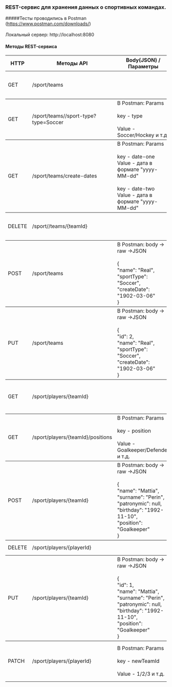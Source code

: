 ### REST-сервис для хранения данных о спортивных командах.

#####Тесты проводились в Postman (https://www.postman.com/downloads/)
<br><br>
 Локальный сервер: http://localhost:8080
<br>

#### Методы REST-сервиса

<table>
    <thead>
        <tr>
            <th>HTTP</th>
            <th>Методы API</th>
            <th>Body(JSON) / Параметры</th>
            <th>Описание</th>
        </tr>
    </thead>
    <tbody>
        <tr>
            <td rowspan=4>GET</td>
            <td rowspan=4>/sport/teams</td>
            <td rowspan=4>
            </td>
            <td rowspan=4>
            Получить информацию<br> о всех командах 
            <br><br>
            </td>
        </tr>
    </tbody>
        <tbody>
        <tr>
            <td rowspan=4>GET</td>
            <td rowspan=4>/sport/teams//sport-type?type=Soccer</td>
            <td rowspan=4>
            В Postman: Params<br><br>
            key - type<br><br>
            Value - Soccer/Hockey и т.д.<br>
            </td>
            <td rowspan=4>
            Показать все команды,<br> отфильтрованные по виду спорта.
            </td>
        </tr>
    </tbody>
        <tbody>
        <tr>
            <td rowspan=4>GET</td>
            <td rowspan=4>/sport/teams/create-dates</td>
            <td rowspan=4>
            В Postman: Params<br><br>
            key - date-one<br>
            Value - дата в формате "yyyy-MM-dd"<br><br>
            key - date-two<br>
            Value - дата в формате "yyyy-MM-dd"
            </td>
            <td rowspan=4>
            Показать все команды,<br> отфильтрованные в диапазоне<br> между двумя датами<br>
            </td>
        </tr>
    </tbody>
        <tbody>
        <tr>
            <td rowspan=4>DELETE</td>
            <td rowspan=4>/sport//teams/{teamId}</td>
            <td rowspan=4>
            </td>
            <td rowspan=4>
            Под нож команду <br>вместе с игроками!
             <br><br>
            </td>
        </tr>
    </tbody>
        <tbody>
        <tr>
            <td rowspan=4>POST</td>
            <td rowspan=4>/sport/teams</td>
            <td rowspan=4>
            В Postman: body -> raw ->JSON<br><br>
                {<br>
                "name": "Real",<br>
                "sportType": "Soccer",<br>
                "createDate": "1902-03-06"<br>
                }<br>
            </td>
            <td rowspan=4>
            Добавить команду,<br>
            ввод JSON без id
            </td>
        </tr>
    </tbody>
    <tbody>
            <tr>
                <td rowspan=4>PUT</td>
                <td rowspan=4>/sport/teams</td>
                <td rowspan=4>
                В Postman: body -> raw ->JSON<br><br>
                    {<br>
                    "id": 2,<br>
                    "name": "Real",<br>
                    "sportType": "Soccer",<br>
                    "createDate": "1902-03-06"<br>
                    }<br>
                </td>
                <td rowspan=4>
                Изменить данные команды<br>Уже с id
                </td>
            </tr>
    </tbody>
    <tbody>
        <tr>
            <td rowspan=4>GET</td>
            <td rowspan=4>/sport/players/{teamId}</td>
            <td rowspan=4>
            </td>
            <td rowspan=4>
            Получить всех игроков<br> в конкретной команде<br>по teamId
            </td>
        </tr>
    </tbody>
    <tbody>
            <tr>
                <td rowspan=4>GET</td>
                <td rowspan=4>/sport/players/{teamId}/positions</td>
                <td rowspan=4>
                 В Postman: Params<br><br>
                 key - position<br><br>
                 Value - Goalkeeper/Defender и т.д.<br>
                </td>
                <td rowspan=4>
                Показать игроков<br> конкретной команды,<br> фильтр по позиции<br>в команде<br>
                </td>
            </tr>
    </tbody>
    <tbody>
            <tr>
                <td rowspan=4>POST</td>
                <td rowspan=4>/sport/players/{teamId}</td>
                <td rowspan=4>
                В Postman: body -> raw ->JSON
                <br><br> 
                { <br>
                    "name": "Mattia",<br>
                    "surname": "Perin",<br>
                    "patronymic": null,<br>
                    "birthday": "1992-11-10",<br>
                    "position": "Goalkeeper"<br>
                }<br>
                </td>
                <td rowspan=4>
                Добавим игрока <br>в конкретную команду
                </td>
            </tr>
    </tbody>
    <tbody>
        <tr>
            <td rowspan=4>DELETE</td>
            <td rowspan=4>/sport/players/{playerId}</td>
            <td rowspan=4>
            </td>
            <td rowspan=4>
            Под нож игрока в команде
            </td>
        </tr>
    </tbody>
        <tbody>
        <tr>
            <td rowspan=4>PUT</td>
            <td rowspan=4>/sport/players/{teamId}</td>
            <td rowspan=4>
            В Postman: body -> raw ->JSON
                            <br><br> 
            {<br>
            "id": 1,<br>
            "name": "Mattia",<br>
            "surname": "Perin",<br>
            "patronymic": null,<br>
            "birthday": "1992-11-10",<br>
            "position": "Goalkeeper"<br>
            }<br>
            </td>
            <td rowspan=4>
            Изменение игрока <br>в конкретной команде.<br>
            Изменяем данные кроме id
            </td>
        </tr>
    </tbody>
        <tbody>
        <tr>
            <td rowspan=4>PATCH</td>
            <td rowspan=4>/sport/players/{playerId}</td>
            <td rowspan=4>
            В Postman: Params<br><br>
             key - newTeamId<br><br>
             Value - 1/2/3 и т.д.<br>
            </td>
            <td rowspan=4>
            перекинуть игрока<br>
             из одной тимы в другую<br>
              по id игрока <br>
              в id новой тимы<br>
            </td>
        </tr>
    </tbody>
</table>